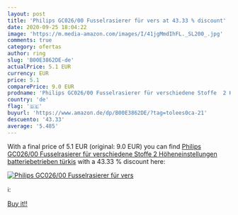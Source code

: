 ```yaml
---
layout: post
title: 'Philips GC026/00 Fusselrasierer für vers at 43.33 % discount'
date: 2020-09-25 18:04:22
image: 'https://m.media-amazon.com/images/I/41jgMmdIhFL._SL200_.jpg'
comments: true
category: ofertas
author: ring
slug: 'B00E3862DE-de'
actualPrice: 5.1 EUR
currency: EUR
price: 5.1
comparePrice: 9.0 EUR
prodname: 'Philips GC026/00 Fusselrasierer für verschiedene Stoffe  2 Höheneinstellungen  batteriebetrieben  türkis'
country: 'de'
flag: '🇩🇪'
buyurl: 'https://www.amazon.de/dp/B00E3862DE/?tag=tolees0ca-21'
descuento: '43.33'
average: '5.485'
---
```


With a final price of 5.1 EUR (original: 9.0 EUR) you can find [Philips GC026/00 Fusselrasierer für verschiedene Stoffe  2 Höheneinstellungen  batteriebetrieben  türkis](https://www.amazon.de/dp/B00E3862DE/?tag=tolees0ca-21) with a  43.33 % discount here:

[![Philips GC026/00 Fusselrasierer für vers](https://m.media-amazon.com/images/I/41jgMmdIhFL._SL200_.jpg)](https://www.amazon.de/dp/B00E3862DE/?tag=tolees0ca-21)

ℹ️:


[Buy it!!](https://www.amazon.de/dp/B00E3862DE/?tag=tolees0ca-21)
